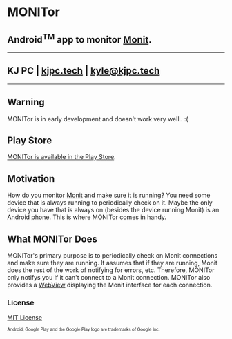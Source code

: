 # MONITor
## Android<sup>TM</sup> app to monitor [Monit](https://mmonit.com/monit/).

---
## KJ PC | [kjpc.tech](https://kjpc.tech/) | [kyle@kjpc.tech](mailto:kyle@kjpc.tech)
---

## Warning
MONITor is in early development and doesn't work very well.. :(

## Play Store
[MONITor is available in the Play Store](https://play.google.com/store/apps/details?id=tech.kjpc.monitor).

## Motivation
How do you monitor [Monit](https://mmonit.com/monit/) and make sure it is running? You need some device that is always running to periodically check on it. Maybe the only device you have that is always on (besides the device running Monit) is an Android phone. This is where MONITor comes in handy.

## What MONITor Does
MONITor's primary purpose is to periodically check on Monit connections and make sure they are running. It assumes that if they are running, Monit does the rest of the work of notifying for errors, etc. Therefore, MONITor only notifys you if it can't connect to a Monit connection. MONITor also provides a [WebView](https://developer.android.com/reference/android/webkit/WebView.html) displaying the Monit interface for each connection.

### License
[MIT License](LICENSE)
  
  
<sup><sub>Android, Google Play and the Google Play logo are trademarks of Google Inc.</sub></sup>
